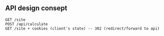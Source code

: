 ## API design consept

```text
GET /site
POST /api/calculate
GET /site + cookies (client's state) -- 302 (redirect/forward to api)
```
